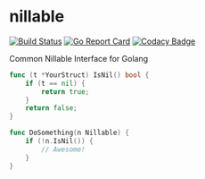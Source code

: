 # nillable
[![Build Status](https://travis-ci.org/gofunky/nillable.svg?branch=master)](https://travis-ci.org/gofunky/nillable)
[![Go Report Card](https://goreportcard.com/badge/github.com/gofunky/nillable)](https://goreportcard.com/report/github.com/gofunky/nillable)
[![Codacy Badge](https://api.codacy.com/project/badge/Grade/442f9e83f9594093823ac39d341bfca2)](https://www.codacy.com/app/gofunky/nillable?utm_source=github.com&amp;utm_medium=referral&amp;utm_content=gofunky/nillable&amp;utm_campaign=Badge_Grade)

Common Nillable Interface for Golang

```go
func (t *YourStruct) IsNil() bool {
	if (t == nil) {
		return true;
	}
	return false;
}

func DoSomething(n Nillable) {
    if (!n.IsNil()) {
        // Awesome!
    }
}
```
